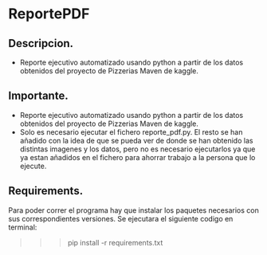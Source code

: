 # ReportePDF
## Descripcion.
- Reporte ejecutivo automatizado usando python a partir de los datos obtenidos del proyecto de Pizzerias Maven de kaggle.
## Importante.
- Reporte ejecutivo automatizado usando python a partir de los datos obtenidos del proyecto de Pizzerias Maven de kaggle.
- Solo es necesario ejecutar el fichero reporte_pdf.py. El resto se han añadido con la idea de que se pueda ver de donde se han obtenido las distintas imagenes y los datos, pero no es necesario ejecutarlos ya que ya estan añadidos en el fichero para ahorrar trabajo a la persona que lo ejecute.
## Requirements.
Para poder correr el programa hay que instalar los paquetes necesarios con sus correspondientes versiones. Se ejecutara el siguiente codigo en terminal:
>>>pip install -r requirements.txt
